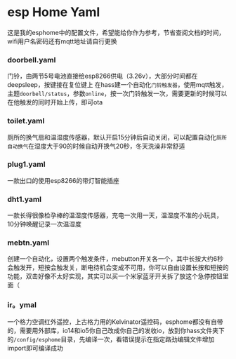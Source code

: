 # esp Home Yaml
这是我的esphome中的配置文件，希望能给你作为参考，节省查阅文档的时间，wifi用户名密码还有mqtt地址请自行更换  

### doorbell.yaml
门铃，由两节5号电池直接给esp8266供电（3.26v），大部分时间都在deepsleep，按键接在复位键上
在hass建一个自动化`门铃触发器`，使用mqtt触发，主题`doorbell/status`，参数`online`，按一次门铃触发一次，需要更新的时候可以在他触发的同时开始上传，即可ota

### toilet.yaml
厕所的换气扇和温湿度传感器，默认开启15分钟后自动关闭，可以配置自动化`厕所自动换气`在湿度大于90的时候自动开换气20秒，冬天洗澡非常舒适

### plug1.yaml
一款出口的使用esp8266的带灯智能插座

### dht1.yaml
一款长得很像检孕棒的温湿度传感器，充电一次用一天，温湿度不准的小玩具，10分钟唤醒记录一次温湿度

### mebtn.yaml
创建一个自动化，设置两个触发条件，mebutton开关各一个，其中长按大约6秒会触发开，短按会触发关，断电待机会变成不可用，你可以自由设置长按和短按的功能，双击好像不太好实现，其实可以买一个米家蓝牙开关拆了放这个急停按钮里面（

### ir。ymal
一个格力空调红外遥控，上古格力用的Kelvinator遥控码，esphome都没有自带的，需要用外部库，io14和io5你自己改成你自己的发收io，放到你hass文件夹下的`/config/esphome`目录，先编译一次，看错误提示在指定路劲编辑文件增加import即可编译成功
